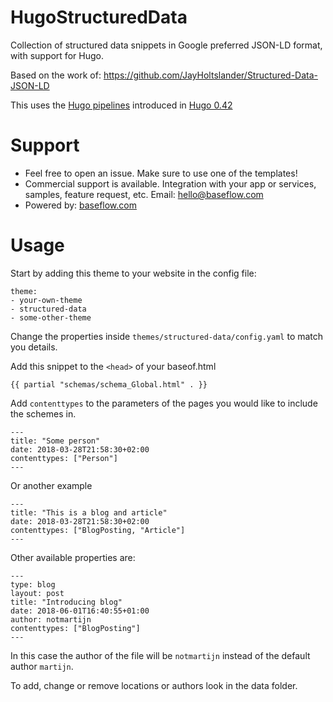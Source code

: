 # HugoStructuredData
 Collection of structured data snippets in Google preferred JSON-LD format, with support for Hugo.

Based on the work of: https://github.com/JayHoltslander/Structured-Data-JSON-LD

This uses the [Hugo pipelines](https://gohugo.io/themes/theme-components/) introduced in [Hugo 0.42](https://gohugo.io/news/0.42-relnotes/)

# Support

* Feel free to open an issue. Make sure to use one of the templates!
* Commercial support is available. Integration with your app or services, samples, feature request, etc. Email: [hello@baseflow.com](mailto:hello@baseflow.com)
* Powered by: [baseflow.com](https://baseflow.com)

# Usage

Start by adding this theme to your website in the config file:

```
theme:
- your-own-theme
- structured-data
- some-other-theme
```

Change the properties inside `themes/structured-data/config.yaml` to match you details.

Add this snippet to the `<head>` of your baseof.html

`{{ partial "schemas/schema_Global.html" . }}`

Add `contenttypes` to the parameters of the pages you would like to include the schemes in.

```
---
title: "Some person"
date: 2018-03-28T21:58:30+02:00
contenttypes: ["Person"]
---
```

Or another example

```
---
title: "This is a blog and article"
date: 2018-03-28T21:58:30+02:00
contenttypes: ["BlogPosting, "Article"]
---
```

Other available properties are:

```
---
type: blog
layout: post
title: "Introducing blog"
date: 2018-06-01T16:40:55+01:00
author: notmartijn
contenttypes: ["BlogPosting"]
---
```

In this case the author of the file will be `notmartijn` instead of the default author `martijn`.

To add, change or remove locations or authors look in the data folder.
